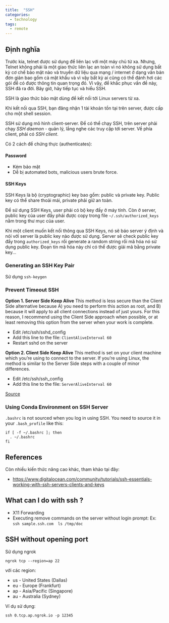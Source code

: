 ```yaml
---
title:  "SSH"
categories: 
  - technology
tags: 
  - remote
---
```


## Định nghĩa
Trước kia, telnet được sử dụng để liên lạc với một máy chủ từ xa. Nhưng, Telnet không phải là một giao thức liên lạc an toàn vì nó không sử dụng bất kỳ cơ chế bảo mật nào và truyền dữ liệu qua mạng / internet ở dạng văn bản đơn giản bao gồm cả mật khẩu và vì vậy bất kỳ ai cũng có thể đánh hơi các gói để có được thông tin quan trọng đó. Vì vậy, để khắc phục vấn đề này, SSH đã ra đời. Bây giờ, hãy tiếp tục và hiểu SSH.

SSH là giao thức bảo mật dùng để kết nối tới Linux servers từ xa.

Khi kết nối qua SSH, bạn đăng nhận 1 tài khoản tồn tại trên server, được cấp cho một shell session. 

SSH sử dụng mô hình client-server. Để có thể chạy SSH, trên server phải chạy *SSH daemon* - quản lý, lắng nghe các truy cập tới server. Về phía client, phải có *SSH client*.

Có 2 cách để chứng thực (authenticates):
#### Password
- Kém bảo mật
- Dễ bị automated bots, malicious users brute force.

#### SSH Keys
SSH Keys là bộ (cryptographic) key bao gồm: public và private key. Public key có thể share thoải mái, private phải giữ an toàn.

Để sử dụng SSH Keys, user phải có bộ key đấy ở máy tính. Còn ở server, public key của user đấy phải được copy trong file `~/.ssh/authorized_keys` nằm trong thư mục của user. 

Khi một client muốn kết nối thông qua SSH Keys, nó sẽ báo server ý định và nói với server là public key nào được sử dụng. Server sẽ check public key đấy trong `authorized_keys` rồi generate a random string rồi mã hóa nó sử dụng public key. Đoạn tin mã hóa này chỉ có thể được giải mã bằng private key...

### Generating an SSH Key Pair
Sử dụng `ssh-keygen`

### Prevent Timeout SSH
**Option 1. Server Side Keep Alive**
This method is less secure than the Client Side alternative because A) you need to perform this action as root, and B) because it will apply to all client connections instead of just yours. For this reason, I recommend using the Client Side approach when possible, or at least removing this option from the server when your work is complete.

- Edit /etc/ssh/sshd_config
- Add this line to the file: `ClientAliveInterval 60`
- Restart sshd on the server

**Option 2. Client Side Keep Alive**
This method is set on your client machine which you’re using to connect to the server. If you’re using Linux, the method is similar to the Server Side steps with a couple of minor differences.

- Edit /etc/ssh/ssh_config
- Add this line to the file: `ServerAliveInterval 60`

[Source](https://www.itworld.com/article/2701512/how-to-prevent-ssh-from-timing-out.html)

### Using Conda Environment on SSH Server
`.bashrc` is not sourced when you log in using SSH. You need to source it in your `.bash_profile` like this:

```
if [ -f ~/.bashrc ]; then
  . ~/.bashrc
fi
```

## References
Còn nhiều kiến thức nâng cao khác, tham khảo tại đây:
- https://www.digitalocean.com/community/tutorials/ssh-essentials-working-with-ssh-servers-clients-and-keys






## What can I do with ssh ?
- X11 Forwarding
- Executing remove commands on the server without login prompt: Ex: `ssh sample.ssh.com  ls /tmp/doc`

## SSH without opening port
Sử dụng ngrok 

```
ngrok tcp --region=ap 22
```

với các region:
- us - United States (Dallas)
- eu - Europe (Frankfurt)
- ap - Asia/Pacific (Singapore)
- au - Australia (Sydney)

Ví dụ sử dụng:
```
ssh 0.tcp.ap.ngrok.io -p 12345
```
